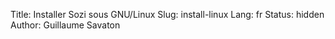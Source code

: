 Title: Installer Sozi sous GNU/Linux
Slug: install-linux
Lang: fr
Status: hidden
Author: Guillaume Savaton

<!-- TODO -->
